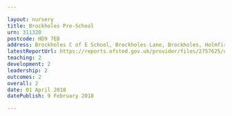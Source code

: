 ```yaml
---

layout: nursery
title: Brockholes Pre-School
urn: 311320
postcode: HD9 7EB
address: Brockholes C of E School, Brockholes Lane, Brockholes, Holmfirth, West Yorkshire, HD9 7EB
latestReportUrl: https://reports.ofsted.gov.uk/provider/files/2757625/urn/311320.pdf
teaching: 2
development: 2
leadership: 2
outcomes: 2
overall: 2
date: 01 April 2018 
datePublish: 9 February 2018

---
```

